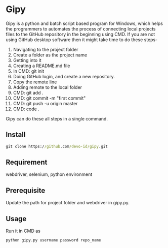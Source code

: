 # Gipy
Gipy is a python and batch script based program for Windows, which helps the programmers to automates the process of connecting local projects files to the GitHub repository in the beginning using CMD.
If you are not using GitHub desktop software then it might take time to do these steps-
1. Navigating to the project folder
2. Create a folder as the project name
3. Getting into it
4. Creating a README.md file
5. In CMD: git init
6. Doing  GitHub login, and create a new repository.
7. Copy the remote line
8. Adding remote to the local folder
9. CMD: git add .  
10. CMD: git commit -m "first commit"
11. CMD: git push -u origin master
12. CMD:  code .

Gipy can do these all steps in a single command.

## Install
```cmd
git clone https://github.com/devo-id/gipy.git
```

## Requirement
webdriver,
selenium,
python environment

## Prerequisite
Update the path for project folder and webdriver in gipy.py.

## Usage
Run it in CMD as
```cmd
python gipy.py username password repo_name
```

